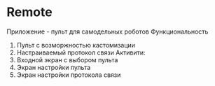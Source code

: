 # Remote
Приложение - пульт для самодельных роботов
Функциональность
1) Пульт с возморжностью кастомизации
2) Настраиваемый протокол связи
Активити:
1) Входной экран с выбором пульта
2) Экран настройки пульта
3) Экран настройки протокола связи

